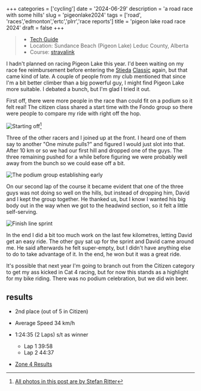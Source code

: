 +++
categories = ['cycling']
date = '2024-06-29'
description = 'a road race with some hills'
slug = 'pigeonlake2024'
tags = ['road', 'races','edmonton','ertc','plrr','race reports']
title = 'pigeon lake road race 2024'
draft = false
+++

> * [Tech Guide](http://www.ertc.org/plrr) 
> * Location: Sundance Beach (Pigeon Lake) Leduc County, Alberta
> * Course: [stravalink](https://www.strava.com/routes/3236368652434683606)

I hadn't planned on racing Pigeon Lake this year. I'd been waiting on my race fee reimbursement before entering the [Stieda](../stiedaclassic2023/) [Classic](../stiedaclassic2022/) again, but that came kind of late. A couple of people from my club mentioned that since I'm a bit better climber than a big powerful guy, I might find Pigeon Lake more suitable. I debated a bunch, but I'm glad I tried it out.

First off, there were more people in the race than could fit on a podium so it felt real! The citizen class shared a start time with the Fondo group so there were people to compare my ride with right off the hop. 

![Starting off](/PLRR24-start.jpg "Starting off")[^1]

Three of the other racers and I joined up at the front. I heard one of them say to another "One minute pulls?" and figured I would just slot into that. After 10 km or so we had our first hill and dropped one of the guys. The three remaining pushed for a while before figuring we were probably well away from the bunch so we could ease off a bit.

![The podium group establishing early](/PLRR24-group.jpg "Lead group")

On our second lap of the course it became evident that one of the three guys was not doing so well on the hills, but instead of dropping him, David and I kept the group together. He thanked us, but I know I wanted his big body out in the way when we got to the headwind section, so it felt a little self-serving.

![Finish line sprint](/PLRR24-finishtight.jpg "Sprint for the finish")

In the end I did a bit too much work on the last few kilometres, letting David get an easy ride. The other guy sat up for the sprint and David came around me. He said afterwards he felt super-empty, but I didn't have anything else to do to take advantage of it. In the end, he won but it was a great ride.

It's possible that next year I'm going to branch out from the Citizen category to get my ass kicked in Cat 4 racing, but for now this stands as a highlight for my bike riding. There was no podium celebration, but we did win beer.

[^1]: [All photos in this post are by Stefan Ritter](https://www.picdrop.com/stefanritterphoto/udsoAvfEiE)


## results
* 2nd place (out of 5 in Citizen)
* Average Speed 34 km/h
* 1:24:35 (2 Laps) s/t as winner
	* Lap 1 39:58
	* Lap 2 44:37

* [Zone 4 Results](https://zone4.ca/race/2024-06-29/2b87fca6/results)